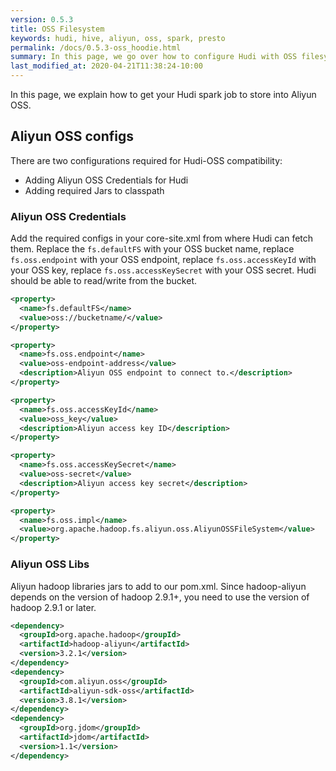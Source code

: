 ```yaml
---
version: 0.5.3
title: OSS Filesystem
keywords: hudi, hive, aliyun, oss, spark, presto
permalink: /docs/0.5.3-oss_hoodie.html
summary: In this page, we go over how to configure Hudi with OSS filesystem.
last_modified_at: 2020-04-21T11:38:24-10:00
---
```

In this page, we explain how to get your Hudi spark job to store into Aliyun OSS.

## Aliyun OSS configs

There are two configurations required for Hudi-OSS compatibility:

- Adding Aliyun OSS Credentials for Hudi
- Adding required Jars to classpath

### Aliyun OSS Credentials

Add the required configs in your core-site.xml from where Hudi can fetch them. Replace the `fs.defaultFS` with your OSS bucket name, replace `fs.oss.endpoint` with your OSS endpoint, replace `fs.oss.accessKeyId` with your OSS key, replace `fs.oss.accessKeySecret` with your OSS secret. Hudi should be able to read/write from the bucket.

```xml
<property>
  <name>fs.defaultFS</name>
  <value>oss://bucketname/</value>
</property>

<property>
  <name>fs.oss.endpoint</name>
  <value>oss-endpoint-address</value>
  <description>Aliyun OSS endpoint to connect to.</description>
</property>

<property>
  <name>fs.oss.accessKeyId</name>
  <value>oss_key</value>
  <description>Aliyun access key ID</description>
</property>

<property>
  <name>fs.oss.accessKeySecret</name>
  <value>oss-secret</value>
  <description>Aliyun access key secret</description>
</property>

<property>
  <name>fs.oss.impl</name>
  <value>org.apache.hadoop.fs.aliyun.oss.AliyunOSSFileSystem</value>
</property>
```

### Aliyun OSS Libs

Aliyun hadoop libraries jars to add to our pom.xml. Since hadoop-aliyun depends on the version of hadoop 2.9.1+, you need to use the version of hadoop 2.9.1 or later.

```xml
<dependency>
  <groupId>org.apache.hadoop</groupId>
  <artifactId>hadoop-aliyun</artifactId>
  <version>3.2.1</version>
</dependency>
<dependency>
  <groupId>com.aliyun.oss</groupId>
  <artifactId>aliyun-sdk-oss</artifactId>
  <version>3.8.1</version>
</dependency>
<dependency>
  <groupId>org.jdom</groupId>
  <artifactId>jdom</artifactId>
  <version>1.1</version>
</dependency>
```
